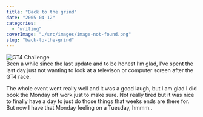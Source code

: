 ```yaml
---
title: "Back to the grind"
date: "2005-04-12"
categories: 
  - "writing"
coverImage: "./src/images/image-not-found.png"
slug: "back-to-the-grind"
---
```


![GT4 Challenge](/images/gt4-chall.gif)  
Been a while since the last update and to be honest I’m glad, I’ve spent the last day just not wanting to look at a televison or computer screen after the GT4 race.

The whole event went really well and it was a good laugh, but I am glad I did book the Monday off work just to make sure. Not really tired but it was nice to finally have a day to just do those things that weeks ends are there for. But now I have that Monday feeling on a Tuesday, hmmm..
